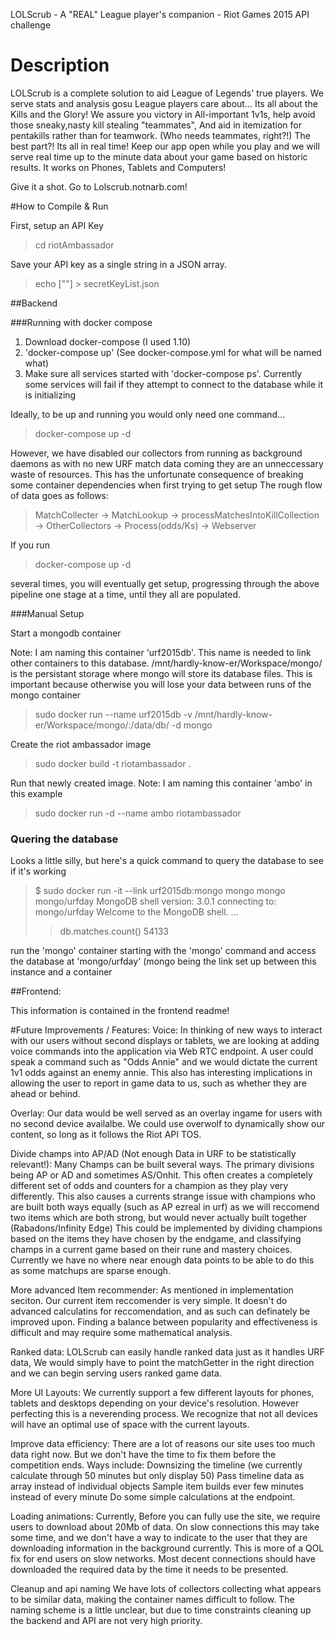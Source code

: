 LOLScrub - A "REAL" League player's companion - Riot Games 2015 API challenge

# Description
LOLScrub is a complete solution to aid League of Legends' true players.
We serve stats and analysis gosu League players care about... Its all about the Kills and the Glory!
We assure you victory in All-important 1v1s, help avoid those sneaky,nasty kill stealing "teammates", And aid in itemization for pentakills rather than for teamwork. (Who needs teammates, right?!)
	The best part?!
Its all in real time! Keep our app open while you play and we will serve real time up to the minute data about your game based on historic results.
It works on Phones, Tablets and Computers!

Give it a shot. Go to Lolscrub.notnarb.com!

#How to Compile & Run

First, setup an API Key

> cd riotAmbassador

Save your API key as a single string in a JSON array.

> echo ["<your-secret-key-here>"] > secretKeyList.json

##Backend


###Running with docker compose


1. Download docker-compose (I used 1.10)
2. 'docker-compose up' (See docker-compose.yml for what will be named what)
3. Make sure all services started with 'docker-compose ps'.  Currently some services will fail if they attempt to connect to the database while it is initializing 

Ideally, to be up and running you would only need one command...

> docker-compose up -d

However, we have disabled our collectors from running as background daemons as with no new URF match data coming they are an unneccessary waste of resources.
This has the unfortunate consequence of breaking some container dependencies when first trying to get setup
The rough flow of data goes as follows:

> MatchCollecter -> MatchLookup -> processMatchesIntoKillCollection -> OtherCollectors -> Process(odds/Ks) -> Webserver

If you run

> docker-compose up -d 

several times, you will eventually get setup, progressing through the above pipeline one stage at a time, until they all are populated.

###Manual Setup


Start a mongodb container


Note: I am naming this container 'urf2015db'.  This name is needed to link other containers to this database.  /mnt/hardly-know-er/Workspace/mongo/ is the persistant storage where mongo will store its database files.  This is important because otherwise you will lose your data between runs of the mongo container

> sudo docker run --name urf2015db -v /mnt/hardly-know-er/Workspace/mongo/:/data/db/ -d mongo


Create the riot ambassador image

> sudo docker build -t riotambassador .

Run that newly created image.  Note: I am naming this container 'ambo' in this example

> sudo docker run -d --name ambo riotambassador


### Quering the database

Looks a little silly, but here's a quick command to query the database to see if it's working

>$ sudo docker run -it --link urf2015db:mongo mongo mongo mongo/urfday
> MongoDB shell version: 3.0.1
> connecting to: mongo/urfday
> Welcome to the MongoDB shell.
> ...
> > db.matches.count()
> 54133
> >

run the 'mongo' container starting with the 'mongo' command and access the database at 'mongo/urfday' (mongo being the link set up between this instance and a container


##Frontend:

This information is contained in the frontend readme!


#Future Improvements / Features:
  Voice:
  In thinking of new ways to interact with our users without second displays or tablets, we are looking at adding voice commands into the application via 
  Web RTC endpoint.  A user could speak a command such as "Odds Annie" and we would dictate the current 1v1 odds against an enemy annie.
  This also has interesting implications in allowing the user to report in game data to us, such as whether they are ahead or behind.
  
  Overlay:
  Our data would be well served as an overlay ingame for users with no second device availalbe.  We could use overwolf to dynamically show our content, so long as it follows the Riot API TOS.
  
  Divide champs into AP/AD (Not enough Data in URF to be statistically relevant!):
  Many Champs can be built several ways. The primary divisions being AP or AD and sometimes AS/Onhit.  This often creates a completely different set of odds and counters for a champion as they play very differently.
  This also causes a currents strange issue with champions who are built both ways equally (such as AP ezreal in urf) as we will reccomend two items which are both strong, but would never actually built together (Rabadons/Infinity Edge)
  This could be implemented by dividing champions based on the items they have chosen by the endgame, and classifying champs in a current game based on their rune and mastery choices.  Currently we have no where near enough data points to be able to do this
  as some matchups are sparse enough.
  
  More advanced Item recommender:
  As mentioned in implementation seciton. Our current item reccomender is very simple.  It doesn't do advanced calculatins for reccomendation, and as such can definately be improved upon.  Finding a balance between popularity and effectiveness is difficult
  and may require some mathematical analysis.

  Ranked data:
  LOLScrub can easily handle ranked data just as it handles URF data, We would simply have to point the matchGetter in the right direction and we can begin serving users ranked game data.
  
  More UI Layouts:
  We currently support a few different layouts for phones, tablets and desktops depending on your device's resolution.  However perfecting this is a neverending process.  We recognize that not all devices will have an optimal use of space with the current layouts.
  
  Improve data efficiency:
  There are a lot of reasons our site uses too much data right now. But we don't have the time to fix them before the competition ends.  Ways include:
  Downsizing the timeline (we currently calculate through 50 minutes but only display 50)
  Pass timeline data as array instead of individual objects
  Sample item builds ever few minutes instead of every minute
  Do some simple calculations at the endpoint.
  
  Loading animations:
  Currently, Before you can fully use the site, we require users to download about 20Mb of data.  On slow connections this may take some time, and we don't have a way to indicate to the user that they are downloading information 
  in the background currently.  This is more of a QOL fix for end users on slow networks.  Most decent connections should have downloaded the required data by the time it needs to be presented.

  Cleanup and api naming
  We have lots of collectors collecting what appears to be similar data, making the container names difficult to follow.  The naming scheme is a little unclear, but due to time constraints cleaning up the backend and API are 
  not very high priority.







